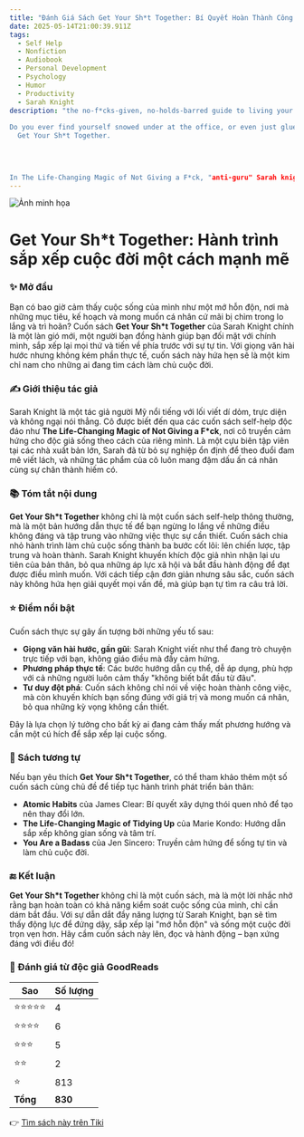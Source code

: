 ```yaml
---
title: "Đánh Giá Sách Get Your Sh*t Together: Bí Quyết Hoàn Thành Công Việc và Sống Theo Ý Muốn"
date: 2025-05-14T21:00:39.911Z
tags:
  - Self Help
  - Nonfiction
  - Audiobook
  - Personal Development
  - Psychology
  - Humor
  - Productivity
  - Sarah Knight
description: "the no-f*cks-given, no-holds-barred guide to living your best life
  
Do you ever find yourself snowed under at the office, or even just glued to the couch, when you really want to leave on time (for once), get to the gym (at last), and finally start that fun project you're always putting off?You've really got to 
  Get Your Sh*t Together.

  
    
  
In The Life-Changing Magic of Not Giving a F*ck, "anti-guru" Sarah knight liberated you from shame, guilt, and obligations. But what about all the sh*t you do give a f*ck about-like your career, health, relationships, and bank account?Now, Sarah's back with more hilarious advice to make life easier and better. Whether your dream is to quit your day job and buy a food truck, pay off your debt, or just spend more time with your cat, Sarah cuts through the bullsh*t cycle of self-sabotage to show you how to be happy.You'll learn:Three simple tools for getting (and keeping) your sh*t togetherThe Power of Negative ThinkingHow to balance work and fun-and save money while you're at itWays to manage anxietyAnd tons of other awesome sh*t!Soon you'll be setting real goals, crushing them, and getting out the door for happy hour-every damn day.Praise for Sarah Knight"Genius." - Cosmopolitan"Self-help to swear by." - The Boston Globe"Hilarious [and] truly practical." - Booklist"
---
```


![Ảnh minh họa](https://images-na.ssl-images-amazon.com/images/S/compressed.photo.goodreads.com/books/1482921846i/31111142.jpg) 

# Get Your Sh*t Together: Hành trình sắp xếp cuộc đời một cách mạnh mẽ

### ✨ Mở đầu
Bạn có bao giờ cảm thấy cuộc sống của mình như một mớ hỗn độn, nơi mà những mục tiêu, kế hoạch và mong muốn cá nhân cứ mãi bị chìm trong lo lắng và trì hoãn? Cuốn sách **Get Your Sh*t Together** của Sarah Knight chính là một làn gió mới, một người bạn đồng hành giúp bạn đối mặt với chính mình, sắp xếp lại mọi thứ và tiến về phía trước với sự tự tin. Với giọng văn hài hước nhưng không kém phần thực tế, cuốn sách này hứa hẹn sẽ là một kim chỉ nam cho những ai đang tìm cách làm chủ cuộc đời.

### ✍️ Giới thiệu tác giả
Sarah Knight là một tác giả người Mỹ nổi tiếng với lối viết dí dỏm, trực diện và không ngại nói thẳng. Cô được biết đến qua các cuốn sách self-help độc đáo như **The Life-Changing Magic of Not Giving a F*ck**, nơi cô truyền cảm hứng cho độc giả sống theo cách của riêng mình. Là một cựu biên tập viên tại các nhà xuất bản lớn, Sarah đã từ bỏ sự nghiệp ổn định để theo đuổi đam mê viết lách, và những tác phẩm của cô luôn mang đậm dấu ấn cá nhân cùng sự chân thành hiếm có.

### 📚 Tóm tắt nội dung
**Get Your Sh*t Together** không chỉ là một cuốn sách self-help thông thường, mà là một bản hướng dẫn thực tế để bạn ngừng lo lắng về những điều không đáng và tập trung vào những việc thực sự cần thiết. Cuốn sách chia nhỏ hành trình làm chủ cuộc sống thành ba bước cốt lõi: lên chiến lược, tập trung và hoàn thành. Sarah Knight khuyến khích độc giả nhìn nhận lại ưu tiên của bản thân, bỏ qua những áp lực xã hội và bắt đầu hành động để đạt được điều mình muốn. Với cách tiếp cận đơn giản nhưng sâu sắc, cuốn sách này không hứa hẹn giải quyết mọi vấn đề, mà giúp bạn tự tìm ra câu trả lời.

### ⭐ Điểm nổi bật
Cuốn sách thực sự gây ấn tượng bởi những yếu tố sau:
- **Giọng văn hài hước, gần gũi**: Sarah Knight viết như thể đang trò chuyện trực tiếp với bạn, không giáo điều mà đầy cảm hứng.
- **Phương pháp thực tế**: Các bước hướng dẫn cụ thể, dễ áp dụng, phù hợp với cả những người luôn cảm thấy "không biết bắt đầu từ đâu".
- **Tư duy đột phá**: Cuốn sách không chỉ nói về việc hoàn thành công việc, mà còn khuyến khích bạn sống đúng với giá trị và mong muốn cá nhân, bỏ qua những kỳ vọng không cần thiết.

Đây là lựa chọn lý tưởng cho bất kỳ ai đang cảm thấy mất phương hướng và cần một cú hích để sắp xếp lại cuộc sống.

### 📖 Sách tương tự
Nếu bạn yêu thích **Get Your Sh*t Together**, có thể tham khảo thêm một số cuốn sách cùng chủ đề để tiếp tục hành trình phát triển bản thân:
- **Atomic Habits** của James Clear: Bí quyết xây dựng thói quen nhỏ để tạo nên thay đổi lớn.
- **The Life-Changing Magic of Tidying Up** của Marie Kondo: Hướng dẫn sắp xếp không gian sống và tâm trí.
- **You Are a Badass** của Jen Sincero: Truyền cảm hứng để sống tự tin và làm chủ cuộc đời.

### 🔚 Kết luận
**Get Your Sh*t Together** không chỉ là một cuốn sách, mà là một lời nhắc nhở rằng bạn hoàn toàn có khả năng kiểm soát cuộc sống của mình, chỉ cần dám bắt đầu. Với sự dẫn dắt đầy năng lượng từ Sarah Knight, bạn sẽ tìm thấy động lực để đứng dậy, sắp xếp lại "mớ hỗn độn" và sống một cuộc đời trọn vẹn hơn. Hãy cầm cuốn sách này lên, đọc và hành động – bạn xứng đáng với điều đó!


### 💖 Đánh giá từ độc giả GoodReads

| Sao    | Số lượng |
|--------|----------|
| ⭐⭐⭐⭐⭐ | 4 |
| ⭐⭐⭐⭐ | 6 |
| ⭐⭐⭐ | 5 |
| ⭐⭐ | 2 |
| ⭐ | 813 |
| **Tổng** | **830** |


👉 [Tìm sách này trên Tiki](https://tiki.vn/search?q=S%E1%BB%91%20%C4%90%E1%BB%8F)
